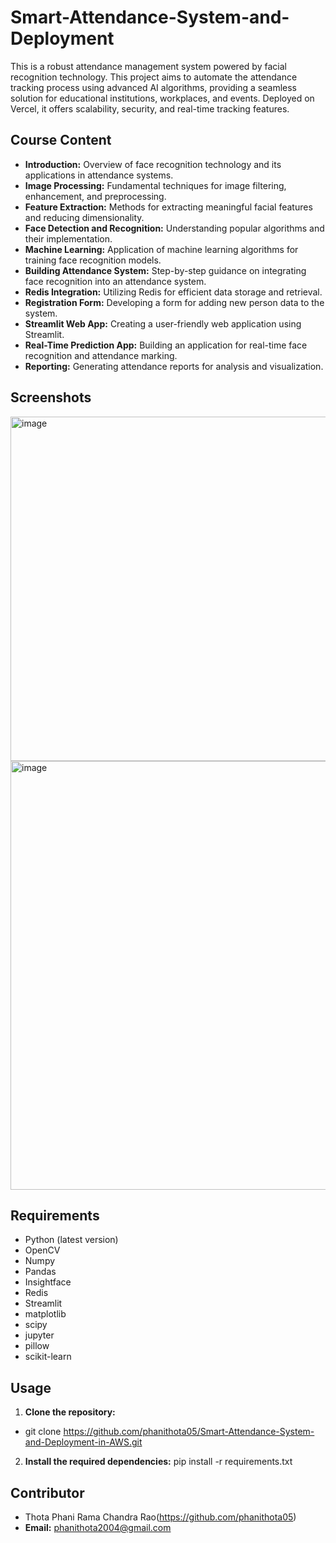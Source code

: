 # Smart-Attendance-System-and-Deployment

This is a robust attendance management system powered by facial recognition technology. This project aims to automate the attendance tracking process using advanced AI algorithms, providing a seamless solution for educational institutions, workplaces, and events. Deployed on Vercel, it offers scalability, security, and real-time tracking features. 

## Course Content
- **Introduction:** Overview of face recognition technology and its applications in attendance systems.
- **Image Processing:** Fundamental techniques for image filtering, enhancement, and preprocessing.
- **Feature Extraction:** Methods for extracting meaningful facial features and reducing dimensionality.
- **Face Detection and Recognition:** Understanding popular algorithms and their implementation.
- **Machine Learning:** Application of machine learning algorithms for training face recognition models.
- **Building Attendance System:** Step-by-step guidance on integrating face recognition into an attendance system.
- **Redis Integration:** Utilizing Redis for efficient data storage and retrieval.
- **Registration Form:** Developing a form for adding new person data to the system.
- **Streamlit Web App:** Creating a user-friendly web application using Streamlit.
- **Real-Time Prediction App:** Building an application for real-time face recognition and attendance marking.
- **Reporting:** Generating attendance reports for analysis and visualization.

## Screenshots
<img width="551" alt="image" src="https://github.com/phanithota05/Smart-Attendance-System-and-Deployment-in-AWS/assets/139221125/e9e339bd-670b-4f32-8953-a1bffca9ea3f">

<img width="686" alt="image" src="https://github.com/phanithota05/Smart-Attendance-System-and-Deployment-in-AWS/assets/139221125/cdeead62-7a9b-4746-ae22-941fd2cdafac">

## Requirements
- Python (latest version)
- OpenCV
- Numpy
- Pandas
- Insightface
- Redis
- Streamlit
- matplotlib
- scipy
- jupyter
- pillow
- scikit-learn
  


## Usage
1. **Clone the repository:**
- git clone https://github.com/phanithota05/Smart-Attendance-System-and-Deployment-in-AWS.git
2. **Install the required dependencies:**
pip install -r requirements.txt

## Contributor
- Thota Phani Rama Chandra Rao(https://github.com/phanithota05)
- **Email:** phanithota2004@gmail.com
  
